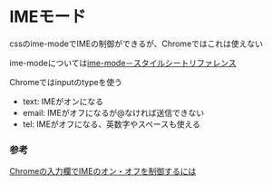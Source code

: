 # IMEモード

cssのime-modeでIMEの制御ができるが、Chromeではこれは使えない

ime-modeについては[ime\-mode－スタイルシートリファレンス](http://www.htmq.com/style/ime-mode.shtml)

Chromeではinputのtypeを使う

- text: IMEがオンになる
- email: IMEがオフになるが@なければ送信できない
- tel: IMEがオフになる、英数字やスペースも使える

### 参考

[Chromeの入力欄でIMEのオン・オフを制御するには](http://reviews.f-tools.net/Site-Making/Chrome-IME-ON-OFF.html)